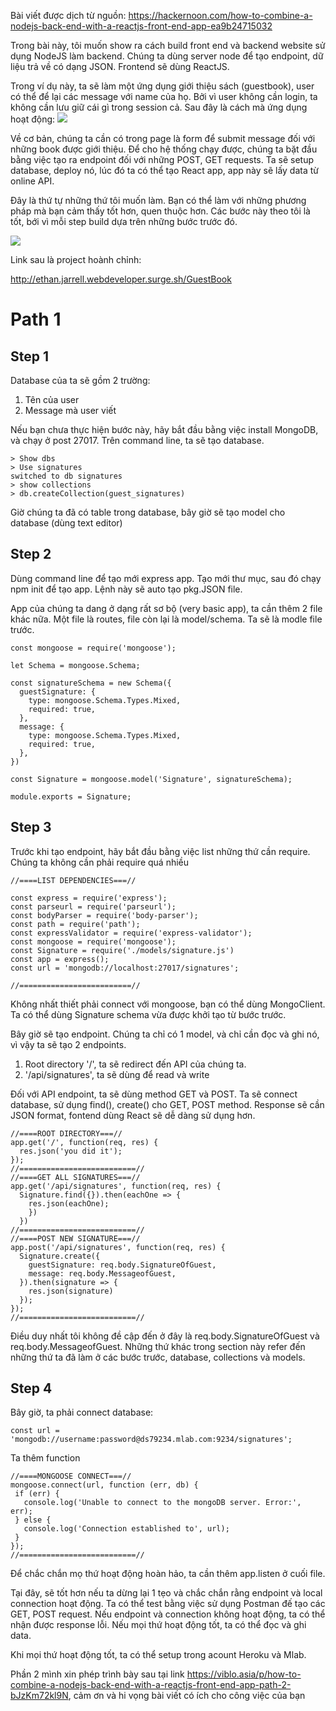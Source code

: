Bài viết được dịch từ nguồn: https://hackernoon.com/how-to-combine-a-nodejs-back-end-with-a-reactjs-front-end-app-ea9b24715032

Trong bài này, tôi muốn show ra cách build front end và backend website sử dụng NodeJS làm backend. Chúng ta dùng server node để tạo endpoint, dữ liệu trả về có dạng JSON. Frontend sẽ dùng ReactJS.

Trong ví dụ này, ta sẽ làm một ứng dụng giới thiệu sách (guestbook), user có thể để lại các message với name của họ. Bởi vì user không cần login, ta không cần lưu giữ cái gì trong session cả. Sau đây là cách mà ứng dụng hoạt động:
![](https://images.viblo.asia/52681784-7782-4353-a9d9-b98f836ca401.png)

Về cơ bản, chúng ta cần có trong page là form để submit message đối với những book được giới thiệu. Để cho hệ thống chạy được, chúng ta bặt đầu bằng việc tạo ra endpoint đối với những POST, GET requests. Ta sẽ setup database, deploy nó, lúc đó ta có thể tạo React app, app này sẽ lấy data từ online API.

Đây là thứ tự những thứ tôi muốn làm. Bạn có thể làm với những phương pháp mà bạn cảm thấy tốt hơn, quen thuộc hơn. Các bước này theo tôi là tốt, bới vì mỗi step build dựa trên những bước trước đó.

![](https://images.viblo.asia/38be8d56-aeb6-417b-b591-169b79bf6673.png)

Link sau là project hoành chỉnh:

http://ethan.jarrell.webdeveloper.surge.sh/GuestBook

# Path 1
## Step 1

Database của ta sẽ gồm 2 trường:
1. Tên của user
2. Message mà user viết

Nếu bạn chưa thực hiện bước này, hãy bắt đầu bằng việc install MongoDB, và chạy ở post 27017. Trên command line, ta sẽ tạo database.

```
> Show dbs
> Use signatures
switched to db signatures
> show collections
> db.createCollection(guest_signatures)
```

Giờ chúng ta đã có table trong database, bây giờ sẽ tạo model cho database (dùng text editor)

## Step 2
Dùng command line để tạo mới express app. Tạo mới thư mục, sau đó chạy npm init để tạo app. Lệnh này sẽ auto tạo pkg.JSON file.

App của chúng ta dang ở dạng rất sơ bộ (very basic app), ta cần thêm 2 file khác nữa. Một file là routes, file còn lại là model/schema. Ta sẽ là modle file trước.

```
const mongoose = require('mongoose');

let Schema = mongoose.Schema;

const signatureSchema = new Schema({
  guestSignature: {
    type: mongoose.Schema.Types.Mixed,
    required: true,
  },
  message: {
    type: mongoose.Schema.Types.Mixed,
    required: true,
  },
})

const Signature = mongoose.model('Signature', signatureSchema);

module.exports = Signature;
```

## Step 3
Trước khi tạo endpoint, hãy bắt đầu bằng việc list những thứ cần require. Chúng ta không cần phải require quá nhiều

```
//====LIST DEPENDENCIES===//

const express = require('express');
const parseurl = require('parseurl');
const bodyParser = require('body-parser');
const path = require('path');
const expressValidator = require('express-validator');
const mongoose = require('mongoose');
const Signature = require('./models/signature.js')
const app = express();
const url = 'mongodb://localhost:27017/signatures';

//=========================//
```

Không nhất thiết phải connect với mongoose, bạn có thể dùng MongoClient. Ta có thể dùng Signature schema vừa được khởi tạo từ bước trước.

Bây giờ sẽ tạo endpoint. Chúng ta chỉ có 1 model, và chỉ cần đọc và ghi nó, vì vậy ta sẽ tạo 2 endpoints.

1. Root directory '/', ta sẽ redirect đến API của chúng ta.
2. '/api/signatures', ta sẽ dùng để read và write

Đối với API endpoint, ta sẽ dùng method GET và POST. Ta sẽ connect database, sử dụng find(), create() cho GET, POST method. Response sẽ cần JSON format, fontend dùng React sẽ dễ dàng sử dụng hơn.

```
//====ROOT DIRECTORY===//
app.get('/', function(req, res) {
  res.json('you did it');
});
//==========================//
//====GET ALL SIGNATURES===//
app.get('/api/signatures', function(req, res) {
  Signature.find({}).then(eachOne => {
    res.json(eachOne);
    })
  })
//==========================//
//====POST NEW SIGNATURE===//
app.post('/api/signatures', function(req, res) {
  Signature.create({
    guestSignature: req.body.SignatureOfGuest,
    message: req.body.MessageofGuest,
  }).then(signature => {
    res.json(signature)
  });
});
//==========================//
```

Điều duy nhất tôi không đề cập đến ở đây là req.body.SignatureOfGuest và req.body.MessageofGuest. Những thứ khác trong section này refer đến những thứ ta đã làm ở các bước trước, database, collections và models.

## Step 4

Bây giờ, ta phải connect database:

```
const url = 'mongodb://username:password@ds79234.mlab.com:9234/signatures';
```

Ta thêm function

```
//====MONGOOSE CONNECT===//
mongoose.connect(url, function (err, db) {
 if (err) {
   console.log('Unable to connect to the mongoDB server. Error:', err);
 } else {
   console.log('Connection established to', url);
 }
});
//==========================//
```

Để chắc chắn mọ thứ hoạt động hoàn hảo, ta cần thêm app.listen ở cuối file.

Tại đây, sẽ tốt hơn nếu ta dừng lại 1 tẹo và chắc chắn rằng endpoint và local connection hoạt động. Ta có thể test bằng việc sử dụng Postman đế tạo các GET, POST request. Nếu endpoint và connection không hoạt động, ta có thể nhận được response lỗi. Nếu mọi thứ hoạt động tốt, ta có thể đọc và ghi data.

Khi mọi thứ hoạt động tốt, ta có thể setup trong acount Heroku và Mlab.

Phần 2 mình xin phép trình bày sau tại link https://viblo.asia/p/how-to-combine-a-nodejs-back-end-with-a-reactjs-front-end-app-path-2-bJzKm72kl9N, cảm ơn và hi vọng bài viết có ích cho công việc của bạn
